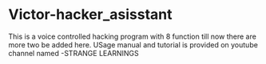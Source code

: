 # Victor-hacker_asisstant
This is a voice controlled hacking program with 8 function till now there are more two be added here. USage manual and tutorial is provided on youtube channel named -STRANGE LEARNINGS  
